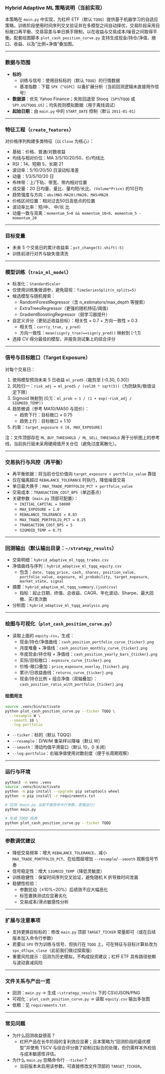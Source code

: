 ### Hybrid Adaptive ML 策略说明（当前实现）

本策略在 `main.py` 中实现，为杠杆 ETF（默认 `TQQQ`）提供基于机器学习的自适应策略。训练阶段使用时间序列交叉验证并在多模型之间自动择优，交易阶段采用目标敞口再平衡、交易容差与单日换手限制，以在收益与交易成本/噪音之间取得平衡。配套绘图脚本 `plot_cash_position_curve.py` 支持生成现金/持仓/净值、敞口、收益、以及“比例+净值”叠加图。

---

### 数据与范围
- **标的**:
  - 训练与信号：使用目标标的（默认 `TQQQ`）的行情数据
  - 基准指数：下载 `SPX`（`^GSPC`）以备扩展分析（当前回测逻辑未直接用作信号）
- **数据源**：优先 Yahoo Finance；失败回退至 Stooq（`SPY`/`TQQQ` 或 `SPY.US`/`TQQQ.US`）；均失败则模拟数据（用于离线调试）
- **起始日期**：由 `main.py` 中的 `START_DATE` 控制（默认 `2011-01-01`）

---

### 特征工程（`create_features`）
对价格序列构建多类特征（以 `Close` 为核心）：
- 基础：价格、普通/对数收益
- 均线与相对价位：MA 3/5/10/20/50、价/均线比
- RSI：14、短期 5、长期 21
- 波动率：5/10/20/50 日滚动标准差
- 动量：1/3/5/10/20 日
- 布林带：上/下轨、带宽、带内相对位置
- 成交量：20 日均量、量比、量均短/长比、`(Volume*Price)` 的10日均
- 趋势强度与方向：`abs(MA5-MA20)/MA20`、`MA5>MA20`
- 价格区间位置：相对过去50日高低点的位置
- 波动率比率：短/中、 中/长 比
- 动量一致与背离：`momentum_5>0 && momentum_10>0`、`momentum_5 - momentum_20`

---

### 目标变量
- 未来 5 个交易日的累计收益率：`pct_change(5).shift(-5)`
- 训练前进行对齐与缺失值清洗

---

### 模型训练（`train_ml_model`）
- 标准化：`StandardScaler`
- 仅使用训练集做调参，避免窥视：`TimeSeriesSplit(n_splits=5)`
- 候选模型与随机搜索：
  - RandomForestRegressor（含 n_estimators/max_depth 等搜索）
  - ExtraTreesRegressor（更强的随机特征/阈值）
  - GradientBoostingRegressor（弱学习器提升）
- 自定义评分（更贴近收益目标）：相关性 × 0.7 + 方向一致性 × 0.3
  - 相关性：`corr(y_true, y_pred)`
  - 方向一致性：`mean(sign(y_true)==sign(y_pred))` 映射到 [-1,1]
- 选择 CV 得分最佳的模型，并报告测试集上的综合评分

---

### 信号与目标敞口（Target Exposure）
对每个交易日：
1. 使用模型预测未来 5 日收益 `ml_pred5`（裁剪至 [-0.30, 0.30]）
2. 风险归一：`risk_adj = ml_pred5 / (vol20 * sqrt(5))`（为防缺失/极值设定下限）
3. Sigmoid 映射到 [0,1]：`ml_prob = 1 / (1 + exp(-risk_adj / SIGMOID_TEMP))`
4. 趋势微调（参考 MA10/MA50 与现价）：
   - 趋势下行：目标敞口 × 0.75
   - 趋势上行：目标敞口 × 1.10
5. 约束：`target_exposure ∈ [0, MAX_EXPOSURE]`

注：文件顶部存在 `ML_BUY_THRESHOLD / ML_SELL_THRESHOLD` 用于分析图上的参考线，当前执行层未采用硬阈值开关仓位（避免过度离散化）。

---

### 交易执行与风控（再平衡）
- 再平衡依据：将当前仓位价值向 `target_exposure × portfolio_value` 靠拢
- 仅在偏离超过 `REBALANCE_TOLERANCE` 时执行，降低噪音交易
- 单日最大换手：`MAX_TRADE_PORTFOLIO_PCT × portfolio_value`
- 交易成本：`TRANSACTION_COST_BPS`（单边基点）
- 关键参数（`main.py` 顶部可配置）：
  - `INITIAL_CAPITAL = 50000`
  - `MAX_EXPOSURE = 1.0`
  - `REBALANCE_TOLERANCE = 0.03`
  - `MAX_TRADE_PORTFOLIO_PCT = 0.25`
  - `TRANSACTION_COST_BPS = 5`
  - `SIGMOID_TEMP = 0.75`

---

### 回测输出（默认输出目录：`~/strategy_results`）
- 交易明细：`hybrid_adaptive_ml_tqqq_trades.csv`
- 净值曲线与序列：`hybrid_adaptive_ml_tqqq_equity.csv`
  - 包含：`date, tqqq_price, cash, shares, position_value, portfolio_value, exposure, ml_probability, target_exposure, market_state, signal`
- 摘要：`hybrid_adaptive_ml_tqqq_summary.(json|csv)`
  - 指标：起止日期、终值、总收益、CAGR、年化波动、Sharpe、最大回撤、买/卖次数
- 分析图：`hybrid_adaptive_ml_tqqq_analysis.png`

---

### 绘图与可视化（`plot_cash_position_curve.py`）
- 读取上面的 `equity.csv`，生成：
  - 现金/持仓/净值曲线：`cash_position_portfolio_curve_{ticker}.png`
  - 月度堆叠 + 净值线：`cash_position_monthly_curve_{ticker}.png`
  - 年度现金/持仓柱 + 净值线：`cash_position_yearly_bars_{ticker}.png`
  - 实际/目标敞口：`exposure_curve_{ticker}.png`
  - 价格-敞口叠加：`price_exposure_overlay_{ticker}.png`
  - 累计/日收益曲线：`returns_curve_{ticker}.png`
  - 现金/持仓比例 + 组合净值（双轴叠加）：`cash_position_ratio_with_portfolio_{ticker}.png`

#### 绘图用法
```bash
source .venv/bin/activate
python plot_cash_position_curve.py --ticker TQQQ \
  --resample W \
  --smooth 10 \
  --log-portfolio
```
- `--ticker`：标的（默认 TQQQ）
- `--resample`：D/W/M 重采样以降噪（默认 W）
- `--smooth`：滑动均值平滑窗口（默认 10，0 关闭）
- `--log-portfolio`：右轴净值使用对数刻度（便于长周期观察）

---

### 运行与环境
```bash
python3 -m venv .venv
source .venv/bin/activate
python -m pip install --upgrade pip setuptools wheel
python -m pip install -r requirements.txt

# 回测（main.py 当前不接受命令行参数，直接运行）
python main.py

# 生成 TQQQ 图表
python plot_cash_position_curve.py --ticker TQQQ
```

---

### 参数调优建议
- 降低交易频率：增大 `REBALANCE_TOLERANCE`、减小 `MAX_TRADE_PORTFOLIO_PCT`、在绘图层增加 `--resample`/`--smooth` 观察信号节奏
- 信号稳定性：增大 `SIGMOID_TEMP`（降低灵敏度）
- 训练稳健性：保留时间序列交叉验证，避免随机 K 折导致时间泄漏
- 稳健性检验：
  - 参数扰动（±10%~20%）后绩效不应大幅恶化
  - 标签置换测试应显著劣化
  - 交易成本/滑点敏感性分析

---

### 扩展与注意事项
- 支持更换目标标的：修改 `main.py` 顶部 `TARGET_TICKER` 常量即可（或在后续版本加入命令行参数）
- 若要以 `SPX` 作为训练与信号、但执行在 `TQQQ` 上，可在特征与目标计算处改为 `spx_df`/`spx_close`（此前我们做过探索版）
- 重要风险提示：回测为历史模拟，不构成投资建议；杠杆 ETF 具有路径依赖与波动衰减风险

---

### 文件关系与产出一览
- 回测：`main.py` → 生成 `~\strategy_results` 下的 CSV/JSON/PNG
- 可视化：`plot_cash_position_curve.py` → 读取 `equity.csv` 输出多张图
- 依赖：见 `requirements.txt`

---

### 常见问题
- 为什么回测收益很高？
  - 杠杆产品在长牛阶段的复利效应显著；且本策略为“回测阶段的最优模型”并使用 TSCV 与综合评分做了抑制过拟合的处理，但仍需样本外检验与成本敏感性评估。
- 为什么 `main.py` 忽略命令行 `--ticker`？
  - 当前版本未启用该参数。可直接修改文件顶部的 `TARGET_TICKER`。


